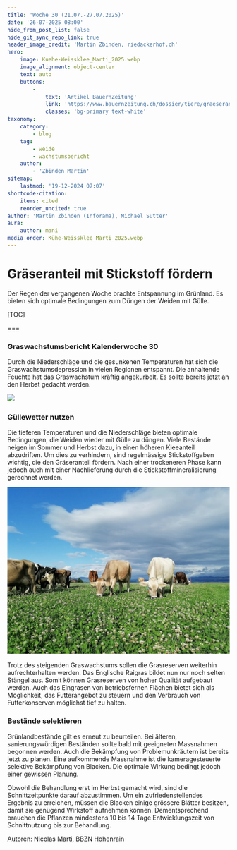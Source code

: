 ```yaml
---
title: 'Woche 30 (21.07.-27.07.2025)'
date: '26-07-2025 08:00'
hide_from_post_list: false
hide_git_sync_repo_link: true
header_image_credit: 'Martin Zbinden, riedackerhof.ch'
hero:
    image: Kuehe-Weissklee_Marti_2025.webp
    image_alignment: object-center
    text: auto
    buttons:
        -
            text: 'Artikel BauernZeitung'
            link: 'https://www.bauernzeitung.ch/dossier/tiere/graeseranteil-mit-stickstoff-foerdern-551878'
            classes: 'bg-primary text-white'
taxonomy:
    category:
        - blog
    tag:
        - weide
        - wachstumsbericht
    author:
        - 'Zbinden Martin'
sitemap:
    lastmod: '19-12-2024 07:07'
shortcode-citation:
    items: cited
    reorder_uncited: true
author: 'Martin Zbinden (Inforama), Michael Sutter'
aura:
    author: mani
media_order: Kühe-Weissklee_Marti_2025.webp
---
```


# Gräseranteil mit Stickstoff fördern

Der Regen der vergangenen Woche brachte Entspannung im Grünland. Es bieten sich optimale Bedingungen zum Düngen der Weiden mit Gülle.




[TOC]

===

### Graswachstumsbericht Kalenderwoche 30
Durch die Niederschläge und die gesunkenen Temperaturen hat sich die Graswachstumsdepression in vielen Regionen entspannt. Die anhaltende Feuchte hat das Graswachstum kräftig angekurbelt. Es sollte bereits jetzt an den Herbst gedacht werden.

[![](/uploads/archive/Graswachstumkarte_2025KW30.svg)](/growth "Die  gesunkenen Temperaturen und die Niederschläge haben das Graswachstum kräftig angekubelt.")

### Güllewetter nutzen
Die tieferen Temperaturen und die Niederschläge bieten optimale Bedingungen, die Weiden wieder mit Gülle zu düngen. Viele Bestände neigen im Sommer und Herbst dazu, in einen höheren Kleeanteil abzudriften. Um dies zu verhindern, sind regelmässige Stickstoffgaben wichtig, die den Gräseranteil fördern. Nach einer trockeneren Phase kann jedoch auch mit einer Nachlieferung durch die Stickstoffmineralisierung gerechnet werden.

![Kuehe-Weissklee_Marti_2025](Kuehe-Weissklee_Marti_2025.webp "Im Sommer und Herbst neigen viele Bestände dazu, in einen höheren Kleeanteil abzudriften. Regelmässige Stickstoffgaben helfen, den Gräseranteil zu fördern. (Bild: N. Marti)")

Trotz des steigenden Graswachstums sollen die Grasreserven weiterhin aufrechterhalten werden. Das Englische Raigras bildet nun nur noch selten Stängel aus. Somit können Grasreserven von hoher Qualität aufgebaut werden. Auch das Eingrasen von betriebsfernen Flächen bietet sich als Möglichkeit, das Futterangebot zu steuern und den Verbrauch von Futterkonserven möglichst tief zu halten.

### Bestände selektieren
Grünlandbestände gilt es erneut zu beurteilen. Bei älteren, sanierungswürdigen Beständen sollte bald mit geeigneten Massnahmen begonnen werden. Auch die Bekämpfung von Problemunkräutern ist bereits jetzt zu planen. Eine aufkommende Massnahme ist die kameragesteuerte selektive Bekämpfung von Blacken. Die optimale Wirkung bedingt jedoch einer gewissen Planung.


Obwohl die Behandlung erst im Herbst gemacht wird, sind die Schnittzeitpunkte darauf abzustimmen. Um ein zufriedenstellendes Ergebnis zu erreichen, müssen die Blacken einige grössere Blätter besitzen, damit sie genügend Wirkstoff aufnehmen können. Dementsprechend brauchen die Pflanzen mindestens 10 bis 14 Tage Entwicklungszeit von Schnittnutzung bis zur Behandlung. 

Autoren: 
Nicolas Marti, BBZN Hohenrain